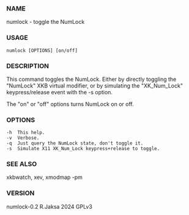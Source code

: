 ### NAME
numlock - toggle the NumLock

### USAGE
    numlock [OPTIONS] [on/off]

### DESCRIPTION
This command toggles the NumLock.  Either by directly
toggling the "NumLock" XKB virtual modifier, or by
simulating the "XK_Num_Lock" keypress/release event
with the -s option.

The "on" or "off" options turns NumLock on or off.

### OPTIONS
    -h  This help.
    -v  Verbose.
    -q  Just query the NumLock state, don't toggle it.
    -s  Simulate X11 XK_Num_Lock keypress+release to toggle.

### SEE ALSO
xkbwatch, xev, xmodmap -pm

### VERSION
numlock-0.2 R.Jaksa 2024 GPLv3

